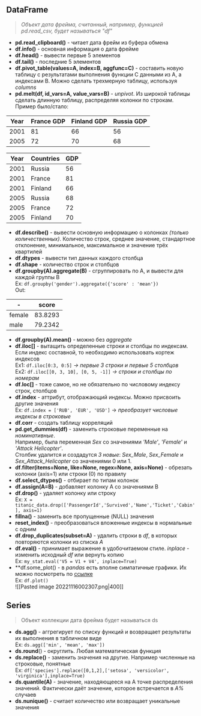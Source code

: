 ## DataFrame  
>*Объект дата фрейма, считанный, например, функцией pd.read_csv, будет называться "df"*    
- **pd.read_clipboard()** - читает дата фрейм из буфера обмена  
- **df.info()** - основная информация о дата фрейме  
- **df.head()** - вывести первые 5 элементов  
- **df.tail()** - последние 5 элементов  
- **df.pivot_table(values=A, index=B, aggfunc=C)** - составить новую таблицу с результатами выполнения функции C данными из A, а индексами В. Можно сделать трехмерную таблицу, используя *columns*  
- **pd.melt(df, id_vars=A, value_vars=B)** - *unpivot*. Из широкой таблицы сделать длинную таблицу, распределяя колонки по строкам. Пример было/стало:   
  
Year | France GDP | Finland GDP | Russia GDP   
-|-|-|-  
2001 | 81 | 66 | 56  
2005 | 72 | 70 | 68  
  
Year | Countries | GDP  
-|-|-  
2001 | Russia | 56  
2001 | France | 81  
2001 | Finland | 66  
2005 | Russia | 68  
2005 | France | 72  
2005 | Finland | 70  
- **df.describe()** - вывести основную информацию о колонках *(только количественных)*. Количество строк, среднее значение, стандартное отклонение, минимальное, максимальное и значение трёх квартилей  
- **df.dtypes** - вывести тип данных каждого столбца  
- **df.shape** - количество строк и столбцов   
- **df.groupby(A).aggregate(B)** - сгруппировать по A, и вывести для каждой группы B  
Ex: `df.groupby('gender').aggregate({'score' : 'mean'})`   
Out:  
  
| - | score |  
|----|----|  
| female | 83.8293 |  
| male | 79.2342 |  
- **df.groupby(A).mean()** - можно без *aggregate*  
- **df.iloc[]** - вытащить определенные строки и столбцы по индексам. Если индекс составной, то необходимо использовать кортеж индексов  
Ex1: `df.iloc[0:3, 0:5]` *-> первые 3 строки и первые 5 столбцов*  
Ex2: `df.iloc[[0, 3, 10], [0, 5, -1]]` *-> строки и столбцы по номерам*  
- **df.loc[]** - тоже самое, но не обязательно по числовому индексу строк, столбцов  
- **df.index** - аттрибут, отображающий индексы. Можно присвоить другие значения  
Ex: `df.index = ['RUB', 'EUR', 'USD']` -> *преобразует числовые индексы в строковые*  
- **df.corr** - создать таблицу корреляций  
- **pd.get_dummies(df)** - заменить строковые переменные на *номинативные*.  
Например, была переменная *Sex* со значениями *'Male'*, *'Female'* и *'Attack Helicopter'*.  
Столбик удалится и создадутся *3 новые*: *Sex_Male*, *Sex_Female* и *Sex_Attack_Helicopter* со значениями 0 или 1.  
- **df.filter(items=None, like=None, regex=None, axis=None)** - обрезать колонки (axis=1) или строки (0) по правилу  
- **df.select_dtypes()** - отбирает по типам колонок  
- **df.assign(A=B)** - добавляет колонку A со значениями B  
- **df.drop()** - удаляет колонку или строку  
Ex: `X = titanic_data.drop(['PassengerId','Survived','Name','Ticket','Cabin'], axis=1)`  
- **fillna()** - заменить все пропущенные (NULL) значения  
- **reset_index()** - преобразоваться вложенные индексы в нормальные с одним   
- **df.drop_duplicates(subset=A)** - удалить строки в *df*, в которых повторяются колонки из списка *A*  
- **df.eval()** - принимает выражение в удобочитаемом стиле. *inplace* - изменить исходный *df* или вернуть копию  
Ex: `my_stat.eval('V5 = V1 + V4', inplace=True)`  
- **df.some_plot() - в *pandas* есть вполне симпатичные графики. Их можно посмотреть по [ссылке](https://pandas.pydata.org/pandas-docs/stable/user_guide/visualization.html)  
Ex: `df.plot()`  
![[Pasted image 20221116002307.png|400]]  
## Series  
> Объект коллекции дата фрейма будет называться ds  
- **ds.agg()** - аггрегирует по списку функций и возвращает результаты их выполнения в табличном виде  
Ex: `ds.agg(['min', 'mean', 'max'])`  
- **ds.round**() - округлить. Любая математическая функция  
- **ds.replace()** - заменить значения на другие. Например численные на строковые, понятные  
Ex: `df['species'].replace([0,1,2],['setosa', 'versicolor', 'virginica'],inplace=True)`  
- **ds.quantile(A)** - значение, находяющееся на A точке распределения значений. Фактически даёт значение, которое встречается в *А%* случаев  
- **ds.nunique()** - считает количество или возвращает уникальные значения